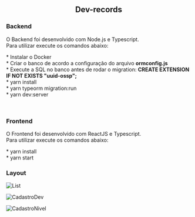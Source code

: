<h2 align="center">
  Dev-records
</h2>
<p align="left">
  <h3><strong>Backend</strong></h3>
  <a>O Backend foi desenvolvido com Node.js e Typescript.</a></br>
  <a>Para utilizar execute os comandos abaixo:</a>
</p>
<p align="left" >
  * <a>Instalar o Docker</a></br>
  * <a>Criar o banco de acordo a configuração do arquivo <strong>ormconfig.js</strong></a></br>
  * <a>Execute a SQL no banco antes de rodar o migration: <strong>CREATE EXTENSION IF NOT EXISTS "uuid-ossp";</strong></a></br>
  * <a>yarn install</a></br>
  * <a>yarn typeorm migration:run</a></br>
  * <a>yarn dev:server</a>
</p>
</br>
<h3><strong>Frontend</strong></h3>
<p align="left">
  <a>O Frontend foi desenvolvido com ReactJS e Typescript.</a></br>
  <a>Para utilizar execute os comandos abaixo:</a>
</p>
<p align="left" >
  * <a>yarn install</a></br>
  * <a>yarn start</a>
</p>

<h3><strong>Layout</strong></h3>

![List](https://user-images.githubusercontent.com/26490823/153983342-0c48bf93-5d72-490b-ad44-9f514213b5f8.JPG)

![CadastroDev](https://user-images.githubusercontent.com/26490823/153983374-f2860dcd-a931-429d-a337-3501e961654c.JPG)

![CadastroNivel](https://user-images.githubusercontent.com/26490823/153983380-ef0083ea-009c-48ff-98d3-3846e2e99b8c.JPG)
